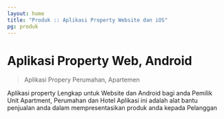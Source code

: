 ```yaml
---
layout: home
title: "Produk :: Aplikasi Property Website dan iOS"
pg: produk
---
```


# Aplikasi Property Web, Android

> Aplikasi Propery Perumahan, Apartemen

Aplikasi property Lengkap untuk Website dan Android bagi anda Pemilik Unit Apartment, Perumahan dan Hotel
Aplikasi ini adalah alat bantu penjualan anda dalam mempresentasikan produk anda kepada Pelanggan

